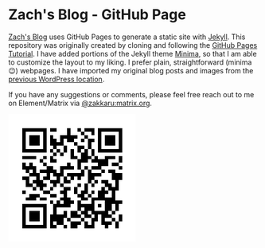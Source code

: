 # Zach's Blog - GitHub Page
[Zach's Blog](https://www.zakkaru.xyz) uses GitHub Pages to generate a static site with [Jekyll](https://jekyllrb.com/). This repository was originally created by cloning and following the [GitHub Pages Tutorial](https://github.com/skills/github-pages). I have added portions of the Jekyll theme [Minima](https://github.com/jekyll/minima), so that I am able to customize the layout to my liking. I prefer plain, straightforward (minima 😉) webpages. I have imported my original blog posts and images from the [previous WordPress location](https://zakkaru.wordpress.com).

If you have any suggestions or comments, please feel free reach out to me on Element/Matrix via [@zakkaru:matrix.org](https://matrix.to/#/@zakkaru:matrix.org).

[![Matrix QR](/_includes/social-icons/matrix-qr.png)](https://matrix.to/#/@zakkaru:matrix.org)
